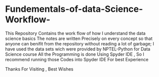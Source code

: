 # Fundementals-of-data-Science-Workflow-
This Repository Contains the work flow of how I understand the data science basics 
The notes are written Precisely on every concept so that anyone can benifit from the repository without reading a lot of garbage;
I have used the data sets wich were provided by NPTEL-Python for Data Science course
All the Programming is done Using Spyder IDE , So I recommend running those Codes into Spyder IDE For best Experience

Thanks For Visiting , Best Wishes
